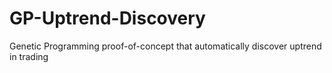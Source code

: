 # GP-Uptrend-Discovery
Genetic Programming proof-of-concept that automatically discover uptrend in trading
